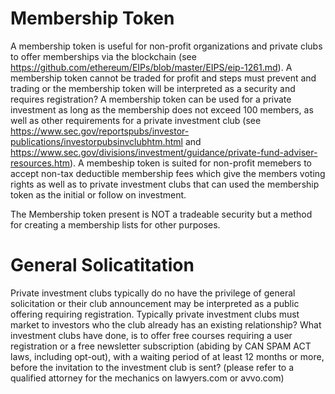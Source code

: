 # Membership Token
A membership token is useful for non-profit organizations and private clubs to offer memberships via the blockchain (see https://github.com/ethereum/EIPs/blob/master/EIPS/eip-1261.md). A membership token cannot be traded for profit and steps must prevent and trading or the membership token will be interpreted as a security and requires registration? A membership token can be used for a private investment as long as the membership does not exceed 100 members, as well as other requirements for a private investment club (see https://www.sec.gov/reportspubs/investor-publications/investorpubsinvclubhtm.html and https://www.sec.gov/divisions/investment/guidance/private-fund-adviser-resources.htm). A membeship token is suited for non-profit memebers to accept non-tax deductible membership fees which give the members voting rights as well as to private investment clubs that can used the membership token as the initial or follow on investment.

The Membership token present is NOT a tradeable security but a method for creating a membership lists for other purposes.

# General Solicatitation
Private investment clubs typically do no have the privilege of general solicitation or their club announcement may be interpreted as a public offering requiring registration. Typically private investment clubs must market to investors who the club already has an existing relationship? What investment clubs have done, is to offer free courses requiring a user registration or a free newsletter subscription (abiding by CAN SPAM ACT laws, including opt-out), with a waiting period of at least 12 months or more, before the invitation to the investment club is sent? (please refer to a qualified attorney for the mechanics on lawyers.com or avvo.com)
